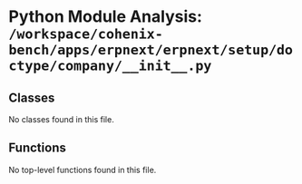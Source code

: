 # Python Module Analysis: `/workspace/cohenix-bench/apps/erpnext/erpnext/setup/doctype/company/__init__.py`

## Classes

No classes found in this file.


## Functions

No top-level functions found in this file.
